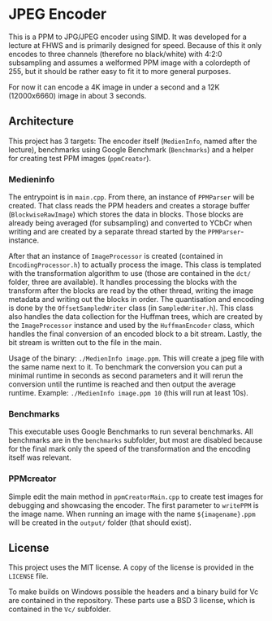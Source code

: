 # JPEG Encoder

This is a PPM to JPG/JPEG encoder using SIMD. It was developed for a lecture at
FHWS and is primarily designed for speed. Because of this it only encodes to
three channels (therefore no black/white) with 4:2:0 subsampling and assumes a 
welformed PPM image with a colordepth of 255, but it should be rather easy to fit 
it to more general purposes.

For now it can encode a 4K image in under a second and a 12K (12000x6660) image
in about 3 seconds.


## Architecture

This project has 3 targets: The encoder itself (`MedienInfo`, named after
the lecture), benchmarks using Google Benchmark (`Benchmarks`) and a helper
for creating test PPM images (`ppmCreator`).

### Medieninfo

The entrypoint is in `main.cpp`. From there, an instance of `PPMParser` will be
created. That class reads the PPM headers and creates a storage buffer
(`BlockwiseRawImage`) which stores the data in blocks. Those blocks are already
being averaged (for subsampling) and converted to YCbCr when writing and are
created by a separate thread started by the `PPMParser`-instance.

After that an instance of `ImageProcessor` is created (contained in
`EncodingProcessor.h`) to actually process the image. This class is templated
with the transformation algorithm to use (those are contained in the `dct/`
folder, three are available). It handles processing the blocks with the
transform after the blocks are read by the other thread, writing the image
metadata and writing out the blocks in order. The quantisation and encoding is
done by the `OffsetSampledWriter` class (in `SampledWriter.h`). This class also
handles the data collection for the Huffman trees, which are created by the
`ImageProcessor` instance and used by the `HuffmanEncoder` class, which handles
the final conversion of an encoded block to a bit stream. Lastly, the bit stream
is written out to the file in the main.

Usage of the binary: `./MedienInfo image.ppm`. This will create a jpeg file
with the same name next to it. To benchmark the conversion you can put a
minimal runtime in seconds as second parameters and it will rerun the
conversion until the runtime is reached and then output the average runtime.
Example: `./MedienInfo image.ppm 10` (this will run at least 10s).

### Benchmarks

This executable uses Google Benchmarks to run several benchmarks. All
benchmarks are in the `benchmarks` subfolder, but most are disabled because
for the final mark only the speed of the transformation and the encoding itself
was relevant.

### PPMcreator

Simple edit the main method in `ppmCreatorMain.cpp` to create test images
for debugging and showcasing the encoder. The first parameter to `writePPM` is
the image name. When running an image with the name `${imagename}.ppm` will
be created in the `output/` folder (that should exist).

## License

This project uses the MIT license. A copy of the license is provided in the
`LICENSE` file.

To make builds on Windows possible the headers and a binary
build for Vc are contained in the repository. These parts use a BSD 3 license,
which is contained in the `Vc/` subfolder.
